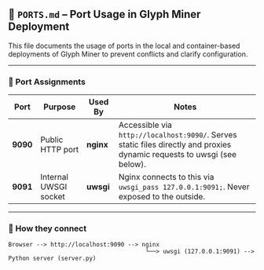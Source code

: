 ## 📘 `PORTS.md` – Port Usage in Glyph Miner Deployment

This file documents the usage of ports in the local and container-based deployments of Glyph Miner to prevent conflicts and clarify configuration.

---

### 🔌 Port Assignments

| Port | Purpose | Used By | Notes |
|------|---------|---------|-------|
| **9090** | Public HTTP port | **nginx** | Accessible via `http://localhost:9090/`. Serves static files directly and proxies dynamic requests to uwsgi (see below). |
| **9091** | Internal UWSGI socket | **uwsgi** | Nginx connects to this via `uwsgi_pass 127.0.0.1:9091;`. Never exposed to the outside. |

---

### 📍 How they connect

```plaintext
Browser --> http://localhost:9090 --> nginx
                                       └──> uwsgi (127.0.0.1:9091) --> Python server (server.py)
	
